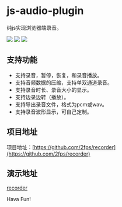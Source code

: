 # js-audio-plugin
纯js实现浏览器端录音。

![](https://travis-ci.org/2fps/recorder.svg?branch=master) ![](https://img.shields.io/npm/v/js-audio-recorder.svg) ![](https://img.shields.io/npm/dw/js-audio-recorder.svg)

## 支持功能
+ 支持录音，暂停，恢复，和录音播放。
+ 支持音频数据的压缩，支持单双通道录音。
+ 支持录音时长、录音大小的显示。
+ 支持边录边转（播放）。
+ 支持导出录音文件，格式为pcm或wav。
+ 支持录音波形显示，可自己定制。

## 项目地址

项目地址：[https://github.com/2fps/recorder](https://github.com/2fps/recorder)

## 演示地址

[recorder](https://recorder.zhuyuntao.cn/)

Hava Fun!

